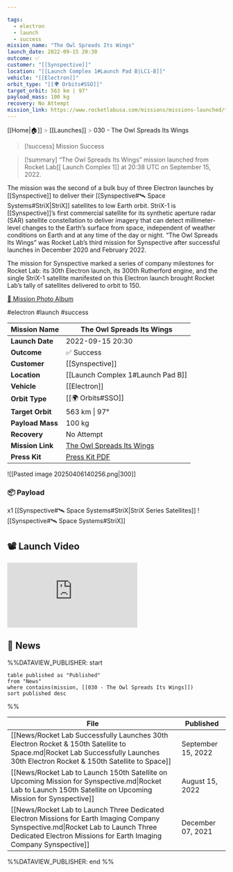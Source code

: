 ```yaml
---

tags:
  - electron
  - launch
  - success
mission_name: "The Owl Spreads Its Wings"
launch_date: 2022-09-15 20:30
outcome: ✅
customer: "[[Synspective]]"
location: "[[Launch Complex 1#Launch Pad B|LC1-B]]"
vehicle: "[[Electron]]"
orbit_type: "[[🌍 Orbits#SSO]]"
target_orbit: 563 km | 97°
payload_mass: 100 kg
recovery: No Attempt
mission_link: https://www.rocketlabusa.com/missions/missions-launched/the-owl-spreads-its-wings/
---
```

[[Home|🏠]]  <span style="color: LightSlateGray">></span>  <span class="no-hover">[[Launches]]</span>  <span style="color: LightSlateGray">></span>  030 - The Owl Spreads Its Wings

>[!success] Mission Success

>[!summary]
“The Owl Spreads Its Wings” mission launched from Rocket Lab[[ Launch Complex 1]] at 20:38 UTC on September 15, 2022.
>
The mission was the second of a bulk buy of three Electron launches by [[Synspective]] to deliver their [[Synspective#🛰️ Space Systems#StriX|StriX]] satellites to low Earth orbit. StriX-1 is [[Synspective]]’s first commercial satellite for its synthetic aperture radar (SAR) satellite constellation to deliver imagery that can detect millimeter-level changes to the Earth’s surface from space, independent of weather conditions on Earth and at any time of the day or night. “The Owl Spreads Its Wings” was Rocket Lab’s third mission for Synspective after successful launches in December 2020 and February 2022.
>
The mission for Synspective marked a series of company milestones for Rocket Lab: its 30th Electron launch, its 300th Rutherford engine, and the single StriX-1 satellite manifested on this Electron launch brought Rocket Lab’s tally of satellites delivered to orbit to 150.
>
[📸 Mission Photo Album](https://www.flickr.com/photos/rocketlab/albums/72177720302130207/)


#electron #launch #success

| **Mission Name** | The Owl Spreads Its Wings                                                                                       |
| ---------------- | --------------------------------------------------------------------------------------------------------------- |
| **Launch Date**  | 2022-09-15 20:30                                                                                                |
| **Outcome**      | ✅ Success                                                                                                       |
| **Customer**     | [[Synspective]]                                                                                                 |
| **Location**     | [[Launch Complex 1#Launch Pad B]]                                                                               |
| **Vehicle**      | [[Electron]]                                                                                                    |
| **Orbit Type**   | [[🌍 Orbits#SSO]]                                                                                               |
| **Target Orbit** | 563 km &#124; 97°                                                                                               |
| **Payload Mass** | 100 kg                                                                                                          |
| **Recovery**     | No Attempt                                                                                                      |
| **Mission Link** | [The Owl Spreads Its Wings](https://www.rocketlabusa.com/missions/missions-launched/the-owl-spreads-its-wings/) |
| **Press Kit**    | [Press Kit PDF](https://rocketlabcorp.com/assets/Uploads/FINAL-F30-The-Owl-Spreads-Its-Wings-Press-Kit.pdf)     |


![[Pasted image 20250406140256.png|300]]

### 📦 Payload

x1 [[Synspective#🛰️ Space Systems#StriX|StriX Series Satellites]] ![[Synspective#🛰️ Space Systems#StriX]]

## 📽️ Launch Video

<div class="responsive-video">
<iframe src="https://www.youtube.com/embed/I9aYHnHaFAk" title="Rocket Lab&#39;s Electron - The Owl Spreads Its Wings Mission" frameborder="0" allow="accelerometer; autoplay; clipboard-write; encrypted-media; gyroscope; picture-in-picture; web-share" referrerpolicy="strict-origin-when-cross-origin" allowfullscreen></iframe>     
</div>

## 📰 News
%%DATAVIEW_PUBLISHER: start
```
table published as "Published"
from "News"
where contains(mission, [[030 - The Owl Spreads Its Wings]])
sort published desc
```
%%

| File                                                                                                                                                                                                   | Published          |
| ------------------------------------------------------------------------------------------------------------------------------------------------------------------------------------------------------ | ------------------ |
| [[News/Rocket Lab Successfully Launches 30th Electron Rocket & 150th Satellite to Space.md\|Rocket Lab Successfully Launches 30th Electron Rocket & 150th Satellite to Space]]                         | September 15, 2022 |
| [[News/Rocket Lab to Launch 150th Satellite on Upcoming Mission for Synspective.md\|Rocket Lab to Launch 150th Satellite on Upcoming Mission for Synspective]]                                         | August 15, 2022    |
| [[News/Rocket Lab to Launch Three Dedicated Electron Missions for Earth Imaging Company Synspective.md\|Rocket Lab to Launch Three Dedicated Electron Missions for Earth Imaging Company Synspective]] | December 07, 2021  |

%%DATAVIEW_PUBLISHER: end %%